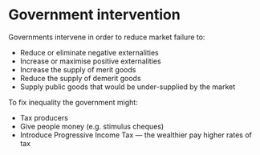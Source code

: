 # Government intervention
Governments intervene in order to reduce market failure to:
- Reduce or eliminate negative externalities
- Increase or maximise positive externalities
- Increase the supply of merit goods
- Reduce the supply of demerit goods
- Supply public goods that would be under-supplied by the market

To fix inequality the government might:
 - Tax producers
 - Give people money (e.g. stimulus cheques)
 - Introduce Progressive Income Tax — the wealthier pay higher rates of tax
